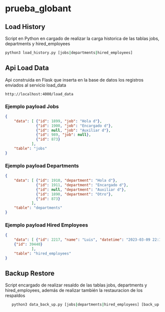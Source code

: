 # prueba_globant

## Load History
Script en Python en cargado de realizar la carga historica de las tablas jobs, departments y hired_employees

```bash
python3 load_history.py [jobs|departments|hired_employees]
```

## Api Load Data
Api construida en Flask que inserta en la base de datos los registros enviados al servicio load_data

```
http://localhost:4000/load_data
```

### Ejemplo payload Jobs

```json
{
    "data": [ {"id": 1899, "job": "Hola d"},
              {"id": 1900, "job": "Encargado d"},
              {"id": null, "job": "Auxiliar d"},
              {"id": 989, "job": null},
              {"id": 873}
            ],
    "table": "jobs"
}
```


### Ejemplo payload Departments
```json
{
    "data": [ {"id": 1910, "department": "Hola d"},
              {"id": 1911, "department": "Encargado d"},
              {"id": null, "department": "Auxiliar d"},
              {"id": 1890, "department": "Otro"},
              {"id": 873}
            ],
    "table": "departments"
}
```

### Ejemplo payload Hired Employees
```json
{
    "data": [ {"id": 2217, "name": "Luis", "datetime": "2023-03-09 22:18:26", "department_id": 12, "job_id": 34},
    {"id": 39440}
            ],
    "table": "hired_employees"
}
```

## Backup Restore
Script encargado de realizar resaldo de las tablas jobs, departments y hired_employees, además de realizar también la restauracion de los respaldos

```bash
   python3 data_back_up.py [jobs|departments|hired_employees] [back_up|restore]
```
